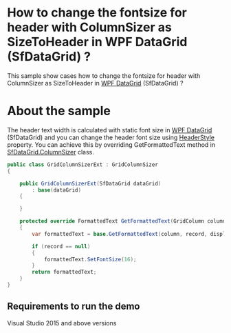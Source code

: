 # How to change the fontsize for header with ColumnSizer as SizeToHeader in WPF DataGrid (SfDataGrid) ?

This sample show cases how to change the fontsize for header with ColumnSizer as SizeToHeader in [WPF DataGrid](https://www.syncfusion.com/wpf-ui-controls/datagrid) (SfDataGrid) ?

# About the sample

The header text width is calculated with static font size in [WPF DataGrid](https://www.syncfusion.com/wpf-ui-controls/datagrid) (SfDataGrid) and you can change the header font size using [HeaderStyle](https://help.syncfusion.com/cr/wpf/Syncfusion.UI.Xaml.Grid.SfDataGrid.html#Syncfusion_UI_Xaml_Grid_SfDataGrid_HeaderStyle) property. You can achieve this by overriding GetFormattedText method in [SfDataGrid.ColumnSizer](https://help.syncfusion.com/cr/wpf/Syncfusion.UI.Xaml.Grid.SfDataGrid.html#Syncfusion_UI_Xaml_Grid_SfDataGrid_ColumnSizer) class.

```c#
public class GridColumnSizerExt : GridColumnSizer
{

    public GridColumnSizerExt(SfDataGrid dataGrid)
        : base(dataGrid)
    {

    }

    protected override FormattedText GetFormattedText(GridColumn column, object record, string displayText)
    {
        var formattedText = base.GetFormattedText(column, record, displayText);

        if (record == null)
        {
            formattedText.SetFontSize(16);
        }
        return formattedText;
    }
}
```

## Requirements to run the demo
 Visual Studio 2015 and above versions
